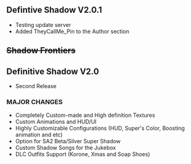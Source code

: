 ## Defintive Shadow V2.0.1
- Testing update server
- Added TheyCallMe_Pin to the Author section

## <s>Shadow Frontiers </s>
## Definitive Shadow V2.0
- Second Release
### MAJOR CHANGES
- Completely Custom-made and High definition Textures
- Custom Animations and HUD/UI
- Highly Customizable Configurations (HUD, Super's Color, Boosting animation and etc)
- Option for SA2 Beta/Silver Super Shadow
- Custom Shadow Songs for the Jukebox
- DLC Outfits Support (Korone, Xmas and Soap Shoes) 
